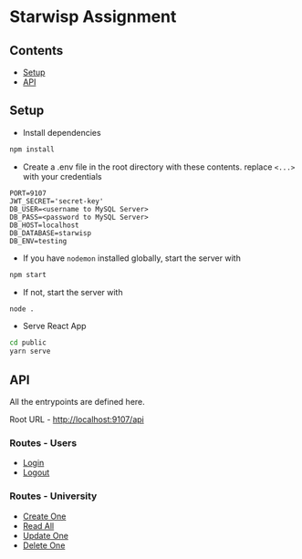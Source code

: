 # Starwisp Assignment

## Contents

- [Setup](#setup)
- [API](#api)

## Setup

- Install dependencies

```bash
npm install
```

- Create a .env file in the root directory with these contents. replace `<...>` with your credentials

```
PORT=9107
JWT_SECRET='secret-key'
DB_USER=<username to MySQL Server>
DB_PASS=<password to MySQL Server>
DB_HOST=localhost
DB_DATABASE=starwisp
DB_ENV=testing
```

- If you have `nodemon` installed globally, start the server with

```bash
npm start
```

- If not, start the server with

```bash
node .
```

- Serve React App

```bash
cd public
yarn serve
```

## API

All the entrypoints are defined here.

Root URL - [http://localhost:9107/api](http://localhost:9107/api)

### Routes - Users

-   [Login](https://github.com/dsp9107/Starwisp-Assignment/blob/master/documentation/user-routes.md#login)
-   [Logout](https://github.com/dsp9107/Starwisp-Assignment/blob/master/documentation/user-routes.md#logout)

### Routes - University

-   [Create One](https://github.com/dsp9107/Starwisp-Assignment/blob/master/documentation/university-routes.md#create-one)
-   [Read All](https://github.com/dsp9107/Starwisp-Assignment/blob/master/documentation/university-routes.md#read-all)
-   [Update One](https://github.com/dsp9107/Starwisp-Assignment/blob/master/documentation/university-routes.md#update-one)
-   [Delete One](https://github.com/dsp9107/Starwisp-Assignment/blob/master/documentation/university-routes.md#delete-one)
